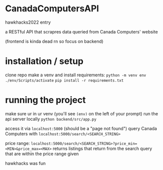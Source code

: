 # CanadaComputersAPI
hawkhacks2022 entry

a RESTful API that scrapres data queried from Canada Computers' website

(frontend is kinda dead rn so focus on backend)

# installation / setup

clone repo
make a venv and install requirements:
`python -m venv env`
`./env/Scripts/activate`
`pip install -r requirements.txt`

# running the project
make sure ur in ur venv (you'll see `(env)` on the left of your prompt)
run the api server locally
`python backend/src/app.py`

access it via `localhost:5000` (should be a "page not found")
query Canada Computers with `localhost:5000/search/<SEARCH_STRING>`

price range:
`localhost:5000/search/<SEARCH_STRING>?price_min=<MIN>&price_max=<MAX>`
returns listings that return from the search query that are within the price range given

hawkhacks was fun
